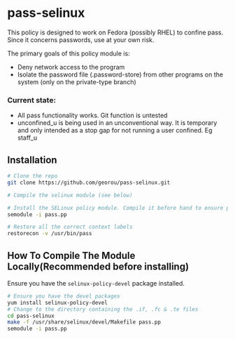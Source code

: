 # pass-selinux

This policy is designed to work on Fedora (possibly RHEL) to confine pass. Since it concerns passwords, use at your own risk.

The primary goals of this policy module is:
* Deny network access to the program
* Isolate the password file (.password-store) from other programs on the system (only on the private-type branch) 


### Current state:

* All pass functionality works. Git function is untested
* unconfined_u is being used in an unconventional way. It is temporary and only intended as a stop gap for not running a user confined. Eg staff_u


## Installation
```sh
# Clone the repo
git clone https://github.com/georou/pass-selinux.git

# Compile the selinux module (see below)

# Install the SELinux policy module. Compile it before hand to ensure proper compatibility (see below)
semodule -i pass.pp

# Restore all the correct context labels
restorecon -v /usr/bin/pass
```


## How To Compile The Module Locally(Recommended before installing)
Ensure you have the `selinux-policy-devel` package installed.
```sh
# Ensure you have the devel packages
yum install selinux-policy-devel
# Change to the directory containing the .if, .fc & .te files
cd pass-selinux
make -f /usr/share/selinux/devel/Makefile pass.pp
semodule -i pass.pp
```
